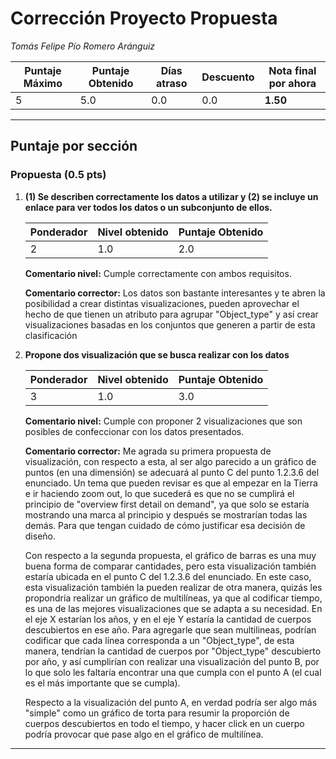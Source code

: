 # Corrección Proyecto Propuesta

_Tomás Felipe Pío Romero Aránguiz_

| Puntaje Máximo | Puntaje Obtenido | Días atraso | Descuento | Nota final por ahora |
| -------------- | ---------------- | ----------- | --------- | ---------- |
| 5 | 5.0 | 0.0 | 0.0 | **1.50** |

---

## Puntaje por sección

### Propuesta (0.5 pts)

1. **(1) Se describen correctamente los datos a utilizar y (2) se incluye un enlace para ver todos los datos o un subconjunto de ellos.**

    | Ponderador | Nivel obtenido | Puntaje Obtenido |
    | ---------- | -------------- | ---------------- |
    | 2 | 1.0 | 2.0 |
    
    **Comentario nivel:** Cumple correctamente con ambos requisitos.
    
    **Comentario corrector:** Los datos son bastante interesantes y te abren la posibilidad a crear distintas visualizaciones, pueden aprovechar el hecho de que tienen un atributo para agrupar "Object_type" y así crear visualizaciones basadas en los conjuntos que generen a partir de esta clasificación
    
2. **Propone dos visualización que se busca realizar con los datos**

    | Ponderador | Nivel obtenido | Puntaje Obtenido |
    | ---------- | -------------- | ---------------- |
    | 3 | 1.0 | 3.0 |
    
    **Comentario nivel:** Cumple con proponer 2 visualizaciones que son posibles de confeccionar con los datos presentados.
    
    **Comentario corrector:** Me agrada su primera propuesta de visualización, con respecto a esta, al ser algo parecido a un gráfico de puntos (en una dimensión) se adecuará al punto C del punto 1.2.3.6 del enunciado. Un tema que pueden revisar es que al empezar en la Tierra e ir haciendo zoom out, lo que sucederá es que no se cumplirá el principio de "overview first detail on demand", ya que solo se estaría mostrando una marca al principio y después se mostrarían todas las demás. Para que tengan cuidado de cómo justificar esa decisión de diseño.
    
    Con respecto a la segunda propuesta, el gráfico de barras es una muy buena forma de comparar cantidades, pero esta visualización también estaría ubicada en el punto C del 1.2.3.6 del enunciado. En este caso, esta visualización también la pueden realizar de otra manera, quizás les propondría realizar un gráfico de multilíneas, ya que al codificar tiempo, es una de las mejores visualizaciones que se adapta a su necesidad. En el eje X estarían los años, y en el eje Y estaría la cantidad de cuerpos descubiertos en ese año. Para agregarle que sean multilineas, podrían codificar que cada línea corresponda a un "Object_type", de esta manera, tendrían la cantidad de cuerpos por "Object_type" descubierto por año, y así cumplirían con realizar una visualización del punto B, por lo que solo les faltaría encontrar una que cumpla con el punto A (el cual es el más importante que se cumpla).
    
    Respecto a la visualización del punto A, en verdad podría ser algo más "simple" como un gráfico de torta para resumir la proporción de cuerpos descubiertos en todo el tiempo, y hacer click en un cuerpo podría provocar que pase algo en el gráfico de multilínea.
    
---

